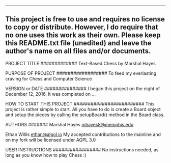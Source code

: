 ------------------------------------------------------------------------
This project is free to use and requires no license to copy or distribute.
However, I do require that no one uses this work as their own. Please keep this
README.txt file (unedited) and leave the author's name on all files and/or documents.
------------------------------------------------------------------------

PROJECT TITLE
############# 
Text-Based Chess by Marshal Hayes

PURPOSE OF PROJECT
##################
To feed my everlasting craving for Chess and Computer Science

VERSION or DATE
############### 
I began this project on the night of December 12, 2016. It was completed on ...

HOW TO START THIS PROJECT
#########################
This project is rather simple to start. All you have to do is create a Board object and setup the pieces by calling
the setupBoard() method in the Board class. 

AUTHORS
#######
Marshal Hayes
mhayes8@memphis.edu

Ethan Willis
ethan@algol.io My accepted contributions to the mainline and on my fork will be licensed under AGPL 3.0

USER INSTRUCTIONS
#################
No instructions needed, as long as you know how to play Chess :)
